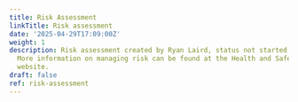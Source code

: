 ```yaml
---
title: Risk Assessment
linkTitle: Risk assessment
date: '2025-04-29T17:09:00Z'
weight: 1
description: Risk assessment created by Ryan Laird, status not started, with low priority.
  More information on managing risk can be found at the Health and Safety Executive
  website.
draft: false
ref: risk-assessment
---
```


